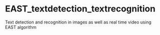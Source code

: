 # EAST_textdetection_textrecognition
Text detection and recognition in images as well as real time video using EAST algorithm
